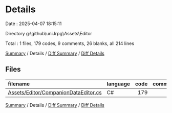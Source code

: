 # Details

Date : 2025-04-07 18:15:11

Directory g:\\github\\uniJrpg\\Assets\\Editor

Total : 1 files,  179 codes, 9 comments, 26 blanks, all 214 lines

[Summary](results.md) / Details / [Diff Summary](diff.md) / [Diff Details](diff-details.md)

## Files
| filename | language | code | comment | blank | total |
| :--- | :--- | ---: | ---: | ---: | ---: |
| [Assets/Editor/CompanionDataEditor.cs](/Assets/Editor/CompanionDataEditor.cs) | C# | 179 | 9 | 26 | 214 |

[Summary](results.md) / Details / [Diff Summary](diff.md) / [Diff Details](diff-details.md)